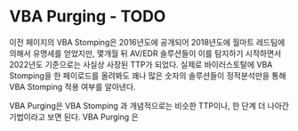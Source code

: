 # VBA Purging - TODO

이전 페이지의 VBA Stomping은 2016년도에 공개되어 2018년도에 월마트 레드팀에 의해서 유명세를 얻었지만, 몇개월 뒤 AV/EDR 솔루션들이 이를 탐지하기 시작하면서 2022년도 기준으로는 사실상 사장된 TTP가 되었다. 실제로 바이러스토탈에 VBA Stomping을 한 페이로드를 올려봐도 꽤나 많은 숫자의 솔루션들이 정적분석만을 통해 VBA Stomping 적용 여부를 알아낸다.&#x20;

VBA Purging은 VBA Stomping 과 개념적으로는 비슷한 TTP이나, 한 단계 더 나아간 기법이라고 보면 된다. VBA Purging 은&#x20;
